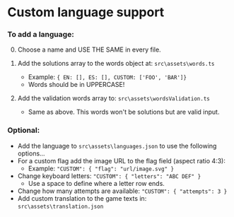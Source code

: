 # Custom language support

### To add a language:

0. Choose a name and USE THE SAME in every file.

1. Add the solutions array to the words object at: `src\assets\words.ts`
   - Example: `{ EN: [], ES: [], CUSTOM: ['FOO', 'BAR']}`
   - Words should be in UPPERCASE!
2. Add the validation words array to: `src\assets\wordsValidation.ts`
   - Same as above. This words won't be solutions but are valid input.

### Optional:

- Add the language to `src\assets\languages.json` to use the following options...
- For a custom flag add the image URL to the flag field (aspect ratio 4:3):
  - Example: `"CUSTOM": { "flag": "url/image.svg" }`
- Change keyboard letters: `"CUSTOM": { "letters": "ABC DEF" }`
  - Use a space to define where a letter row ends.
- Change how many attempts are available: `"CUSTOM": { "attempts": 3 }`
- Add custom translation to the game texts in: `src\assets\translation.json`
